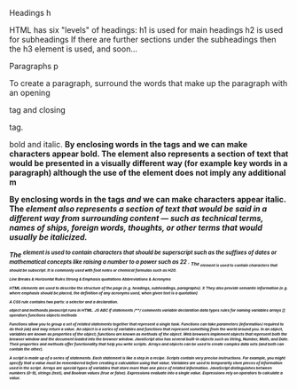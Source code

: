 Headings h

HTML has six "levels" of headings:
h1 is used for main headings
h2 is used for subheadings
If there are further sections under the subheadings then the
h3 element is used, and soon...

Paragraphs p
  
To create a paragraph, surround the words that make up the
paragraph with an opening <p> tag and closing </p> tag.  

bold and italic.
<b>
By enclosing words in the tags
<b> and </b> we can make
characters appear bold.
The <b> element also represents a section of text that would be
presented in a visually different
way (for example key words in a
paragraph) although the use of
the <b> element does not imply
any additional m
  
By enclosing words in the tags
<i> and </i> we can make
characters appear italic.
The <i> element also represents
a section of text that would be
said in a different way from
surrounding content — such as
technical terms, names of ships,
foreign words, thoughts, or other
terms that would usually be
italicized.
  
<sup>
The <sup> element is used
to contain characters that
should be superscript such
as the suffixes of dates or
mathematical concepts like
raising a number to a power such
as 22
.
<sub>
The <sub> element is used to
contain characters that should
be subscript. It is commonly
used with foot notes or chemical
formulas such as H20.
  
Line Breaks & Horizontal Rules
Strong & Emphasis
quatations
Abbreviations & Acronyms
  
HTML elements are used to describe the structure of
the page (e.g. headings, subheadings, paragraphs).
X They also provide semantic information (e.g. where
emphasis should be placed, the definition of any
acronyms used, when given text is a quotation)
  
A CSS rule contains two parts: a selector and a declaration.
  
  object and methonds
  javascript runs in HTML.
  JS ABC
  if statements
  /**/ comments
  variable declaration
  data types
  rules for naming variables
  arrays []
  operators
  functions
  objects
  methods
  
  Functions allow you to group a set of related
statements together that represent a single task.
Functions can take parameters (informatiorJ required
to do their job) and may return a value.
An object is a series of variables and functions that
represent something from the world around you.
In an object, variables are known as properties of the
object; functions are known as methods of the object.
Web browsers implement objects that represent both
the browser window and the document loaded into the
browser window.
JavaScript also has several built-in objects such as
String, Number, Math, and Date. Their properties and
methods offer functionality that help you write scripts.
Arrays and objects can be used to create complex data
sets (and both can contain the other).
  
  A script is made up of a series of statements. Each
statement is like a step in a recipe.
Scripts contain very precise instructions. For example,
you might specify that a value must be remembered
before creating a calculation using that value.
Variables are used to temporarily store pieces of
information used in the script.
Arrays are special types of variables that store more
than one piece of related information.
JavaScript distinguishes between numbers (0-9),
strings (text), and Boolean values (true or false).
Expressions evaluate into a single value.
Expressions rely on operators to calculate a value.

